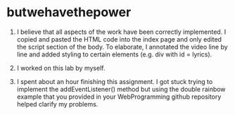 # butwehavethepower
1. I believe that all aspects of the work have been correctly implemented. I copied and pasted the HTML code into the index page and only edited the script section of the body. To elaborate, I annotated the video line by line and added styling to certain elements (e.g. div with id = lyrics). 

2. I worked on this lab by myself.

3. I spent about an hour finishing this assignment. I got stuck trying to implement the addEventListener() method but using the double rainbow example that you provided in your WebProgramming github repository helped clarify my problems.